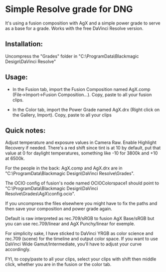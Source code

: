 # Simple Resolve grade for DNG 

It's using a fusion composition with AgX and a simple power grade to serve as a base for a grade.
Works with the free DaVinci Resolve version. 

## Installation:
Uncompress the "Grades" folder in "C:\ProgramData\Blackmagic Design\DaVinci Resolve\"

## Usage:

- In the Fusion tab, import the Fusion Composition named AgX.comp (File->Import->Fusion Composition...). Copy, paste to all your fusion clips.

- In the Color tab, import the Power Grade named AgX.drx (Right click on the Gallery, Import). Copy, paste to all your clips 

## Quick notes: 

Adjust temperature and exposure values in Camera Raw. Enable Highlight Recovery if needed. There's a red shift since tint is at 10 by default, put that value at 0 for daylight temperatures, something like -10 for 3800k and +10 at 6500k.

For the people in the back: AgX.comp and AgX.drx are in "C:\ProgramData\Blackmagic Design\DaVinci Resolve\Grades".

The OCIO config of fusion's node named OCIOColorspace1 should point to "C:\ProgramData\Blackmagic Design\DaVinci Resolve\Grades\AgX\config.ocio".

If you uncompress the files elsewhere you might have to fix the paths and then save your composition and power grade again.

Default is raw interpreted as rec.709/sRGB to fusion AgX Base/sRGB but you can use rec.709/linear and AgX Punchy/linear for exemple.

For simplicity sake, I have sticked to DaVinci YRGB as color science and rec.709 (scene) for the timeline and output color space. If you want to use DaVinci Wide Gamut/Intermediate, you'll have to adjust your curve accordingly.

FYI, to copy/paste to all your clips, select your clips with shift then middle click, whether you are in the fusion or the color tab.

